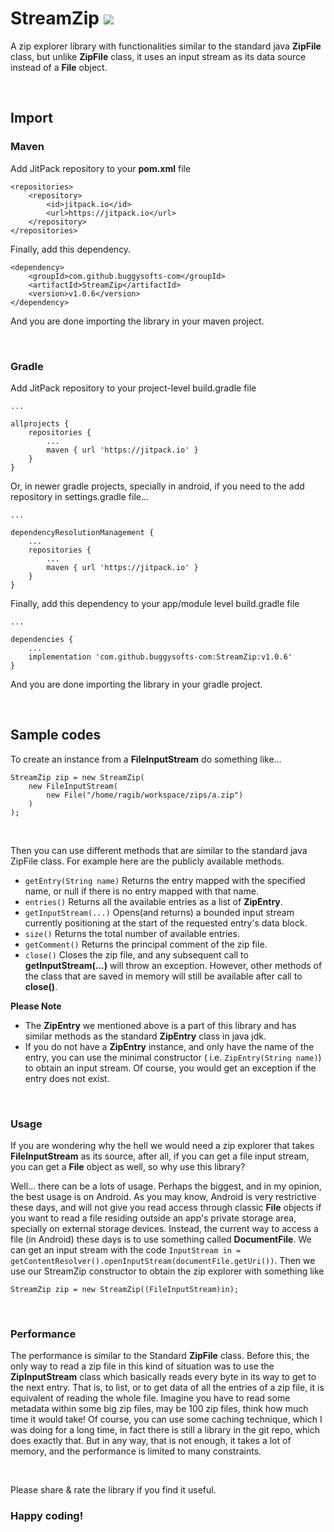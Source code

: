 # StreamZip [![](https://jitpack.io/v/buggysofts-com/StreamZip.svg)](https://jitpack.io/#buggysofts-com/StreamZip)

A zip explorer library with functionalities similar to the standard java <b>ZipFile</b> class, but unlike <b>ZipFile</b>
class, it uses an input stream as its data source instead of a <b>File</b> object.

<br />

## Import

### Maven

Add JitPack repository to your <b>pom.xml</b> file

```
<repositories>
    <repository>
        <id>jitpack.io</id>
        <url>https://jitpack.io</url>
    </repository>
</repositories>
```

Finally, add this dependency.

```
<dependency>
    <groupId>com.github.buggysofts-com</groupId>
    <artifactId>StreamZip</artifactId>
    <version>v1.0.6</version>
</dependency>
```

And you are done importing the library in your maven project.

<br />

### Gradle

Add JitPack repository to your project-level build.gradle file

```
...

allprojects {
    repositories {
        ...
        maven { url 'https://jitpack.io' }
    }
}
```

Or, in newer gradle projects, specially in android, if you need to the add repository in settings.gradle file...

```
...

dependencyResolutionManagement {
    ...
    repositories {
        ...
        maven { url 'https://jitpack.io' }
    }
}
```

Finally, add this dependency to your app/module level build.gradle file

```
...

dependencies {
    ...
    implementation 'com.github.buggysofts-com:StreamZip:v1.0.6'
}
```

And you are done importing the library in your gradle project.

<br />

## Sample codes

To create an instance from a <b>FileInputStream</b> do something like...

```
StreamZip zip = new StreamZip(
    new FileInputStream(
        new File("/home/ragib/workspace/zips/a.zip")
    )
);
```

<br />

Then you can use different methods that are similar to the standard java ZipFile class. For example here are the
publicly available methods.

- ```getEntry(String name)``` Returns the entry mapped with the specified name, or null if there is no entry mapped with
  that name.
- ```entries()``` Returns all the available entries as a list of <b>ZipEntry</b>.
- ```getInputStream(...)``` Opens(and returns) a bounded input stream currently positioning at the start of the
  requested entry's data block.
- ```size()``` Returns the total number of available entries.
- ```getComment()``` Returns the principal comment of the zip file.
- ```close()``` Closes the zip file, and any subsequent call to <b>getInputStream(...)</b> will throw an exception.
  However, other methods of the class that are saved in memory will still be available after call to <b>close()</b>.

**Please Note**

- The **ZipEntry** we mentioned above is a part of this library and has similar methods as the standard **ZipEntry**
  class
  in java jdk.
- If you do not have a **ZipEntry** instance, and only have the name of the entry, you can use the minimal
  constructor (
  i.e.  ```ZipEntry(String name)```) to obtain an input stream. Of course, you would get an exception if the entry does
  not
  exist.

<br />

### Usage

If you are wondering why the hell we would need a zip explorer that takes **FileInputStream** as its source, after all,
if you can get a file input stream, you can get a **File** object as well, so why use this library?

Well... there can be a lots of usage. Perhaps the biggest, and in my opinion, the best usage is on Android. As you may
know, Android is very restrictive these days, and will not give you read access through classic **File** objects if you
want to read a file residing outside an app's private storage area, specially on external storage devices. Instead, the
current way to access a file (in Android) these days is to use something called **DocumentFile**. We can get an input
stream with the code ```InputStream in = getContentResolver().openInputStream(documentFile.getUri())```. Then we use our
StreamZip constructor to obtain the zip explorer with something like

```
StreamZip zip = new StreamZip((FileInputStream)in);
```

<br />

### Performance

The performance is similar to the Standard **ZipFile** class. Before this, the only way to read a zip file in this kind
of situation was to use the **ZipInputStream** class which basically reads every byte in its way to get to the next
entry. That is, to list, or to get data of all the entries of a zip file, it is equivalent of reading the whole file.
Imagine you have to read some metadata within some big zip files, may be 100 zip files, think how much time it would
take!
Of course, you can use some caching technique, which I was doing for a long time, in fact there is still a library in
the git repo, which does exactly that. But in any way, that is not enough, it takes a lot of memory, and the performance
is limited to many constraints.

<br />

Please share & rate the library if you find it useful.

### Happy coding!